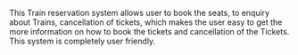 This Train reservation system allows user to book the seats, to enquiry 
about Trains, cancellation of tickets, which makes the user easy to get the 
more information on how to book the tickets and cancellation of the Tickets.
This system is completely user friendly.
